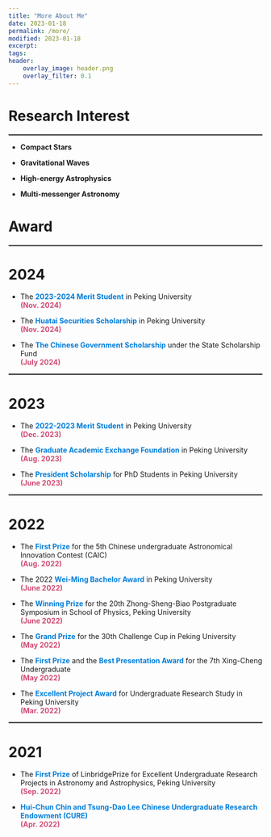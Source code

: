 ```yaml
---
title: "More About Me"
date: 2023-01-18
permalink: /more/
modified: 2023-01-18
excerpt:
tags:
header:
    overlay_image: header.png
    overlay_filter: 0.1 
---
```


# Research Interest

<hr style="border:1px solid gray">

* **Compact Stars**

* **Gravitational Waves**

* **High-energy Astrophysics**

* **Multi-messenger Astronomy**

 
# Award

<hr style="border:1px solid gray">

# 2024

* The <a style="color: #007DD9;"><b>2023-2024 Merit Student</b></a> in Peking University
  <br><font color="#CF4C73"><b>(Nov. 2024)</b></font>

* The <a style="color: #007DD9;"><b>Huatai Securities Scholarship</b></a> in Peking University
  <br><font color="#CF4C73"><b>(Nov. 2024)</b></font>
  
* The <a style="color: #007DD9;"><b>The Chinese Government Scholarship</b></a> under the State Scholarship Fund
  <br><font color="#CF4C73"><b>(July 2024)</b></font>

<hr style="border:1px solid gray">

# 2023

* The <a style="color: #007DD9;"><b>2022-2023 Merit Student</b></a> in Peking University
  <br><font color="#CF4C73"><b>(Dec. 2023)</b></font>

* The <a style="color: #007DD9;"><b>Graduate Academic Exchange Foundation</b></a> in Peking University
  <br><font color="#CF4C73"><b>(Aug. 2023)</b></font>
  
* The <a style="color: #007DD9;"><b>President Scholarship</b></a> for PhD Students in Peking University
  <br><font color="#CF4C73"><b>(June 2023)</b></font>

<hr style="border:1px solid gray">

# 2022

* The <a style="color: #007DD9;"><b>First Prize</b></a> for the 5th Chinese undergraduate Astronomical Innovation Contest (CAIC)
  <br><font color="#CF4C73"><b>(Aug. 2022)</b></font>

* The 2022 <a style="color: #007DD9;"><b>Wei-Ming Bachelor Award</b></a> in Peking University
  <br><font color="#CF4C73"><b>(June 2022)</b></font>

* The <a style="color: #007DD9;"><b>Winning Prize</b></a> for the 20th Zhong-Sheng-Biao Postgraduate Symposium in School of Physics, Peking University
  <br><font color="#CF4C73"><b>(June 2022)</b></font>

* The <a style="color: #007DD9;"><b>Grand Prize</b></a> for the 30th Challenge Cup in Peking University
  <br><font color="#CF4C73"><b>(May 2022)</b></font>

* The <a style="color: #007DD9;"><b>First Prize</b></a> and the <a style="color: #007DD9;"><b>Best Presentation Award</b></a> for the 7th Xing-Cheng Undergraduate
  <br><font color="#CF4C73"><b>(May 2022)</b></font>

* The <a style="color: #007DD9;"><b>Excellent Project Award</b></a> for Undergraduate Research Study in Peking University
  <br><font color="#CF4C73"><b>(Mar. 2022)</b></font>

<hr style="border:1px solid gray">

# 2021

* The <a style="color: #007DD9;"><b>First Prize</b></a> of LinbridgePrize for Excellent Undergraduate Research Projects in Astronomy and Astrophysics, Peking University
  <br><font color="#CF4C73"><b>(Sep. 2022)</b></font>

* <a style="color: #007DD9;"><b>Hui-Chun Chin and Tsung-Dao Lee Chinese Undergraduate Research Endowment (CURE)</b></a>
  <br><font color="#CF4C73"><b>(Apr. 2022)</b></font>





